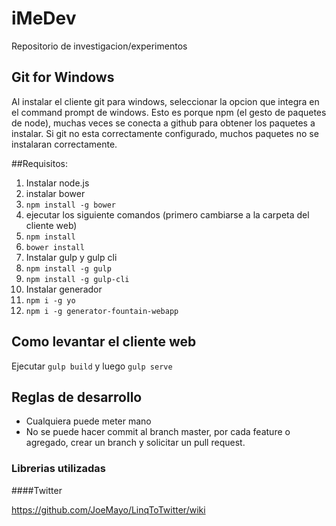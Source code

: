 # iMeDev
Repositorio de investigacion/experimentos

## Git for Windows
Al instalar el cliente git para windows, seleccionar la opcion que integra en el command prompt de windows. Esto es porque npm (el gesto de paquetes de node), muchas veces se conecta a github para obtener los paquetes a instalar. Si git no esta correctamente configurado, muchos paquetes no se instalaran correctamente.

##Requisitos:
1. Instalar node.js
2. instalar bower
 1. `npm install -g bower`
3. ejecutar los siguiente comandos (primero cambiarse a la carpeta del cliente web)
  1. `npm install`
  2. `bower install`
4. Instalar gulp y gulp cli
  1. `npm install -g gulp`
  2. `npm install -g gulp-cli`
5. Instalar generador 
  1. `npm i -g yo`
  2. `npm i -g generator-fountain-webapp`


## Como levantar el cliente web

Ejecutar `gulp build` y luego `gulp serve`

## Reglas de desarrollo
* Cualquiera puede meter mano
* No se puede hacer commit al branch master, por cada feature o agregado, crear un branch y solicitar un pull request.


### Librerias utilizadas
####Twitter

https://github.com/JoeMayo/LinqToTwitter/wiki